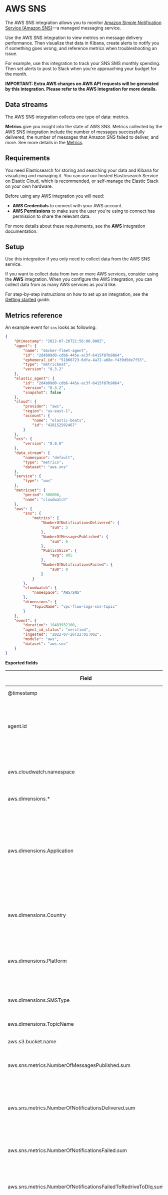 # AWS SNS

The AWS SNS integration allows you to monitor [Amazon Simple Notification Service (Amazon SNS)](https://aws.amazon.com/sns/)—a managed messaging service.

Use the AWS SNS integration to view metrics on message delivery performance. Then visualize that data in Kibana, create alerts to notify you if something goes wrong, and reference metrics when troubleshooting an issue.

For example, use this integration to track your SNS SMS monthly spending. Then set alerts to post to Slack when you're approaching your budget for the month.

**IMPORTANT: Extra AWS charges on AWS API requests will be generated by this integration. Please refer to the AWS integration for more details.**

## Data streams

The AWS SNS integration collects one type of data: metrics.

**Metrics** give you insight into the state of AWS SNS.
Metrics collected by the AWS SNS integration include the number of messages successfully delivered, the number of messages that Amazon SNS failed to deliver, and more. See more details in the [Metrics](#metrics-reference).

## Requirements

You need Elasticsearch for storing and searching your data and Kibana for visualizing and managing it.
You can use our hosted Elasticsearch Service on Elastic Cloud, which is recommended, or self-manage the Elastic Stack on your own hardware.

Before using any AWS integration you will need:

* **AWS Credentials** to connect with your AWS account.
* **AWS Permissions** to make sure the user you're using to connect has permission to share the relevant data.

For more details about these requirements, see the **AWS** integration documentation.

## Setup

Use this integration if you only need to collect data from the AWS SNS service.

If you want to collect data from two or more AWS services, consider using the **AWS** integration.
When you configure the AWS integration, you can collect data from as many AWS services as you'd like.

For step-by-step instructions on how to set up an integration, see the
[Getting started](https://www.elastic.co/guide/en/welcome-to-elastic/current/getting-started-observability.html) guide.

## Metrics reference

An example event for `sns` looks as following:

```json
{
    "@timestamp": "2022-07-26T21:56:00.000Z",
    "agent": {
        "name": "docker-fleet-agent",
        "id": "2d4b09d0-cdb6-445e-ac3f-6415f87b9864",
        "ephemeral_id": "51866723-6dfa-4a72-a68e-f439d5de7f53",
        "type": "metricbeat",
        "version": "8.3.2"
    },
    "elastic_agent": {
        "id": "2d4b09d0-cdb6-445e-ac3f-6415f87b9864",
        "version": "8.3.2",
        "snapshot": false
    },
    "cloud": {
        "provider": "aws",
        "region": "us-east-1",
        "account": {
            "name": "elastic-beats",
            "id": "428152502467"
        }
    },
    "ecs": {
        "version": "8.0.0"
    },
    "data_stream": {
        "namespace": "default",
        "type": "metrics",
        "dataset": "aws.sns"
    },
    "service": {
        "type": "aws"
    },
    "metricset": {
        "period": 300000,
        "name": "cloudwatch"
    },
    "aws": {
        "sns": {
            "metrics": {
                "NumberOfNotificationsDelivered": {
                    "sum": 5
                },
                "NumberOfMessagesPublished": {
                    "sum": 6
                },
                "PublishSize": {
                    "avg": 905
                },
                "NumberOfNotificationsFailed": {
                    "sum": 0
                }
            }
        },
        "cloudwatch": {
            "namespace": "AWS/SNS"
        },
        "dimensions": {
            "TopicName": "vpc-flow-logs-sns-topic"
        }
    },
    "event": {
        "duration": 10483932100,
        "agent_id_status": "verified",
        "ingested": "2022-07-26T22:01:00Z",
        "module": "aws",
        "dataset": "aws.sns"
    }
}
```

**Exported fields**

| Field | Description | Type | Metric Type |
|---|---|---|---|
| @timestamp | Event timestamp. | date |  |
| agent.id | Unique identifier of this agent (if one exists). Example: For Beats this would be beat.id. | keyword |  |
| aws.cloudwatch.namespace | The namespace specified when query cloudwatch api. | keyword |  |
| aws.dimensions.\* | Metric dimensions. | object |  |
| aws.dimensions.Application | Filters on application objects, which represent an app and device registered with one of the supported push notification services, such as APNs and FCM. | keyword |  |
| aws.dimensions.Country | Filters on the destination country or region of an SMS message. | keyword |  |
| aws.dimensions.Platform | Filters on platform objects for the push notification services, such as APNs and FCM. | keyword |  |
| aws.dimensions.SMSType | Filters on the message type of SMS message. | keyword |  |
| aws.dimensions.TopicName | Filters on Amazon SNS topic names. | keyword |  |
| aws.s3.bucket.name | Name of a S3 bucket. | keyword |  |
| aws.sns.metrics.NumberOfMessagesPublished.sum | The number of messages published to your Amazon SNS topics. | long | gauge |
| aws.sns.metrics.NumberOfNotificationsDelivered.sum | The number of messages successfully delivered from your Amazon SNS topics to subscribing endpoints. | long | gauge |
| aws.sns.metrics.NumberOfNotificationsFailed.sum | The number of messages that Amazon SNS failed to deliver. | long | gauge |
| aws.sns.metrics.NumberOfNotificationsFailedToRedriveToDlq.sum | The number of messages that couldn't be moved to a dead-letter queue. | long | gauge |
| aws.sns.metrics.NumberOfNotificationsFilteredOut-InvalidAttributes.sum | The number of messages that were rejected by subscription filter policies because the messages' attributes are invalid - for example, because the attribute JSON is incorrectly formatted. | long | gauge |
| aws.sns.metrics.NumberOfNotificationsFilteredOut-NoMessageAttributes.sum | The number of messages that were rejected by subscription filter policies because the messages have no attributes. | long | gauge |
| aws.sns.metrics.NumberOfNotificationsFilteredOut.sum | The number of messages that were rejected by subscription filter policies. | long | gauge |
| aws.sns.metrics.NumberOfNotificationsRedrivenToDlq.sum | The number of messages that have been moved to a dead-letter queue. | long | gauge |
| aws.sns.metrics.PublishSize.avg | The size of messages published. | double | gauge |
| aws.sns.metrics.SMSMonthToDateSpentUSD.sum | The charges you have accrued since the start of the current calendar month for sending SMS messages. | long | gauge |
| aws.sns.metrics.SMSSuccessRate.avg | The rate of successful SMS message deliveries. | double | gauge |
| aws.tags.\* | Tag key value pairs from aws resources. | object |  |
| cloud | Fields related to the cloud or infrastructure the events are coming from. | group |  |
| cloud.account.id | The cloud account or organization id used to identify different entities in a multi-tenant environment. Examples: AWS account id, Google Cloud ORG Id, or other unique identifier. | keyword |  |
| cloud.account.name | The cloud account name or alias used to identify different entities in a multi-tenant environment. Examples: AWS account name, Google Cloud ORG display name. | keyword |  |
| cloud.availability_zone | Availability zone in which this host, resource, or service is located. | keyword |  |
| cloud.image.id | Image ID for the cloud instance. | keyword |  |
| cloud.instance.id | Instance ID of the host machine. | keyword |  |
| cloud.instance.name | Instance name of the host machine. | keyword |  |
| cloud.machine.type | Machine type of the host machine. | keyword |  |
| cloud.project.id | The cloud project identifier. Examples: Google Cloud Project id, Azure Project id. | keyword |  |
| cloud.provider | Name of the cloud provider. Example values are aws, azure, gcp, or digitalocean. | keyword |  |
| cloud.region | Region in which this host, resource, or service is located. | keyword |  |
| container.id | Unique container id. | keyword |  |
| container.image.name | Name of the image the container was built on. | keyword |  |
| container.labels | Image labels. | object |  |
| container.name | Container name. | keyword |  |
| data_stream.dataset | Data stream dataset. | constant_keyword |  |
| data_stream.namespace | Data stream namespace. | constant_keyword |  |
| data_stream.type | Data stream type. | constant_keyword |  |
| ecs.version | ECS version this event conforms to. `ecs.version` is a required field and must exist in all events. When querying across multiple indices -- which may conform to slightly different ECS versions -- this field lets integrations adjust to the schema version of the events. | keyword |  |
| error | These fields can represent errors of any kind. Use them for errors that happen while fetching events or in cases where the event itself contains an error. | group |  |
| error.message | Error message. | match_only_text |  |
| event.dataset | Event dataset | constant_keyword |  |
| event.module | Event module | constant_keyword |  |
| host.architecture | Operating system architecture. | keyword |  |
| host.containerized | If the host is a container. | boolean |  |
| host.domain | Name of the domain of which the host is a member. For example, on Windows this could be the host's Active Directory domain or NetBIOS domain name. For Linux this could be the domain of the host's LDAP provider. | keyword |  |
| host.hostname | Hostname of the host. It normally contains what the `hostname` command returns on the host machine. | keyword |  |
| host.id | Unique host id. As hostname is not always unique, use values that are meaningful in your environment. Example: The current usage of `beat.name`. | keyword |  |
| host.ip | Host ip addresses. | ip |  |
| host.mac | Host MAC addresses. The notation format from RFC 7042 is suggested: Each octet (that is, 8-bit byte) is represented by two [uppercase] hexadecimal digits giving the value of the octet as an unsigned integer. Successive octets are separated by a hyphen. | keyword |  |
| host.name | Name of the host. It can contain what `hostname` returns on Unix systems, the fully qualified domain name, or a name specified by the user. The sender decides which value to use. | keyword |  |
| host.os.build | OS build information. | keyword |  |
| host.os.codename | OS codename, if any. | keyword |  |
| host.os.family | OS family (such as redhat, debian, freebsd, windows). | keyword |  |
| host.os.kernel | Operating system kernel version as a raw string. | keyword |  |
| host.os.name | Operating system name, without the version. | keyword |  |
| host.os.name.text | Multi-field of `host.os.name`. | match_only_text |  |
| host.os.platform | Operating system platform (such centos, ubuntu, windows). | keyword |  |
| host.os.version | Operating system version as a raw string. | keyword |  |
| host.type | Type of host. For Cloud providers this can be the machine type like `t2.medium`. If vm, this could be the container, for example, or other information meaningful in your environment. | keyword |  |
| service.type | The type of the service data is collected from. The type can be used to group and correlate logs and metrics from one service type. Example: If logs or metrics are collected from Elasticsearch, `service.type` would be `elasticsearch`. | keyword |  |
